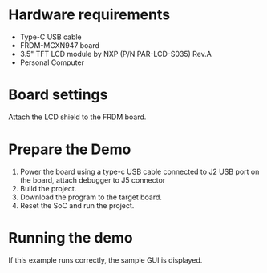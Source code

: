 Hardware requirements
===================
- Type-C USB cable
- FRDM-MCXN947 board
- 3.5" TFT LCD module by NXP (P/N PAR-LCD-S035) Rev.A
- Personal Computer

Board settings
============
Attach the LCD shield to the FRDM board.

Prepare the Demo
===============
1.  Power the board using a type-c USB cable connected to J2 USB port on the board, attach debugger to J5 connector
2.  Build the project.
3.  Download the program to the target board.
4.  Reset the SoC and run the project.

Running the demo
================
If this example runs correctly, the sample GUI is displayed.
